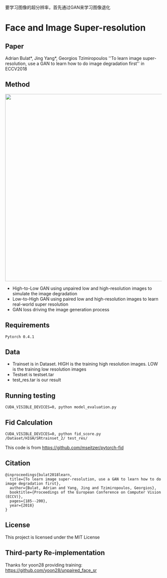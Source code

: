 
要学习图像的超分辨率，首先通过GAN来学习图像退化

# Face and Image Super-resolution
## Paper
Adrian Bulat*, Jing Yang*, Georgios Tzimiropoulos
''To learn image super-resolution, use a GAN to learn how to do image degradation first'' in ECCV2018

## Method
<div align="center">
    <img src="overview.png" width="600px"</img> 
</div> 

   * High-to-Low GAN using unpaired low and high-resolution images to simulate the image degradation 
   * Low-to-High GAN using paired low and high-resolution images to learn real-world super resolution
   * GAN loss driving the image generation process

## Requirements
```
Pytorch 0.4.1
```
## Data
* Trainset is in Dataset. HIGH is the training high resolution images. LOW is the training low resolution images 
* Testset is testset.tar
* test_res.tar is our result


## Running testing
```
CUDA_VISIBLE_DEVICES=0, python model_evaluation.py 
```
## Fid Calculation
```
CUDA_VISIBLE_DEVICES=0, python fid_score.py /Dataset/HIGH/SRtrainset_2/ test_res/
```
This code is from https://github.com/mseitzer/pytorch-fid


## Citation
```
@inproceedings{bulat2018learn, 
  title={To learn image super-resolution, use a GAN to learn how to do image degradation first},
  author={Bulat, Adrian and Yang, Jing and Tzimiropoulos, Georgios},
  booktitle={Proceedings of the European Conference on Computer Vision (ECCV)},
  pages={185--200},
  year={2018}  
}
```

## License

This project is licensed under the MIT License

## Third-party Re-implementation
Thanks for yoon28 providing training: https://github.com/yoon28/unpaired_face_sr


```
